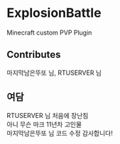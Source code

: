 # ExplosionBattle
Minecraft custom PVP Plugin

## Contributes
마지막남은뚜또 님, RTUSERVER 님

## 여담
RTUSERVER 님 처음에 장난침  
아니 무슨 마크 11년차 고인물  
마지막남은뚜또 님 코드 수정 감사합니다!

